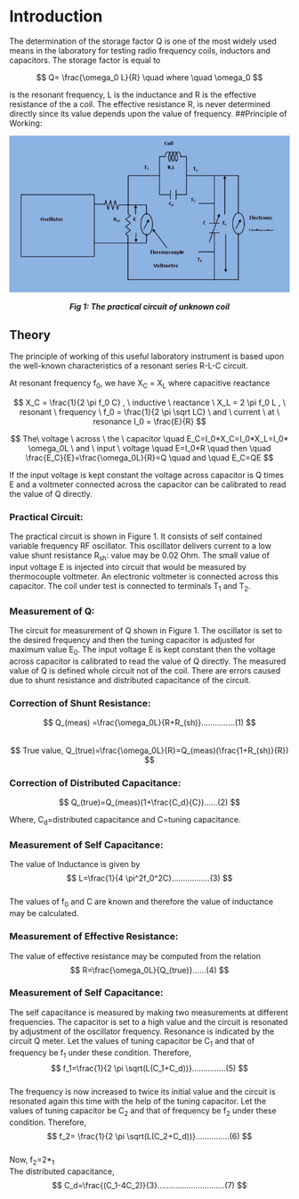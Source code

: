 # Introduction

   The determination of the storage factor Q is one of the most widely used means in the laboratory for testing radio frequency coils, inductors and capacitors. The storage factor is equal to
   
$$ Q= \frac{\omega_0 L}{R} \quad where \quad \omega_0 $$

is the resonant frequency, L is the inductance and R is the effective resistance of the a coil. The effective resistance R, is never determined directly since its value depends upon the value of frequency.
   ##Principle of Working:


<div align="center">
<img src="images/pic1.jpg" />

***Fig 1: The practical circuit of unknown coil***
</div>

## Theory

  The principle of working of this useful laboratory instrument is based upon the well-known characteristics of a resonant series R-L-C circuit.


  At resonant frequency f<sub>0</sub>, we have X<sub>C</sub> = X<sub>L</sub> where capacitive reactance 
  
 $$ X_C = \frac{1}{2 \pi f_0 C}  , \ inductive \ reactance \ X_L = 2 \pi f_0 L , \ resonant \ frequency \ f_0 = \frac{1}{2 \pi \sqrt LC}  \ and \ current \ at \ resonance  I_0 = \frac{E}{R} $$



$$ The\ voltage \ across \ the \ capacitor \quad E_C=I_0*X_C=I_0*X_L=I_0* \omega_0L \ and \ input \ voltage \quad E=I_0*R \quad then \quad \frac{E_C}{E}=\frac{\omega_0L}{R}=Q \quad and \quad  E_C=QE $$

</p>
 If the input voltage is kept constant the voltage across capacitor is Q times E and a voltmeter connected across the capacitor can be calibrated to read the value of Q directly.
 
### Practical Circuit:

The practical circuit is shown in Figure 1. It consists of self contained variable frequency RF oscillator. This oscillator delivers current to a low value shunt resistance R<sub>sh</sub>: value may be 0.02 Ohm. The small value of input voltage E is injected into circuit that would be measured by thermocouple voltmeter. An electronic voltmeter is connected across this capacitor. The coil under test is connected to terminals T<sub>1</sub> and T<sub>2</sub>.
### Measurement of Q:
The circuit for measurement of Q shown in Figure 1. The oscillator is set to the desired frequency and then the tuning capacitor is adjusted for maximum value E<sub>0</sub>. The input voltage E is kept constant then the voltage across capacitor is calibrated to read the value of Q directly. The measured value of Q is defined whole circuit not of the coil. There are errors caused due to shunt resistance and distributed capacitance of the circuit.



### Correction of Shunt Resistance:

<div align="center">

$$ Q_(meas) =\frac{\omega_0L}{R+R_(sh)}...............(1) $$
</br>
$$ True value, Q_(true)=\frac{\omega_0L}{R}=Q_(meas)(\frac{1+R_(sh)}{R}) $$


</div>


### Correction of Distributed Capacitance:

$$ Q_(true)=Q_(meas)(1+\frac{C_d}{C})......(2) $$

Where, C<sub>d</sub>=distributed capacitance and C=tuning capacitance.
### Measurement of Self Capacitance:
The value of Inductance is given by                $$ L=\frac{1}{4 \pi^2f_0^2C}.................(3) $$
</br>
The values of f<sub>0</sub> and C are known and therefore the value of inductance may be calculated.
### Measurement of Effective Resistance:
The value of effective resistance may be computed from the relation $$ R=\frac{\omega_0L}{Q_(true)}......(4) $$
### Measurement of Self Capacitance:
The self capacitance is measured by making two measurements at different frequencies. The capacitor is set to a high value and the circuit is resonated by adjustment of the oscillator frequency. Resonance is indicated by the circuit Q meter. Let the values of tuning capacitor be C<sub>1</sub> and that of frequency be f<sub>1</sub> under these condition. Therefore,
</br>
$$ f_1=\frac{1}{2 \pi \sqrt(L(C_1+C_d))}...............(5) $$
</br>
 The frequency is now increased to twice its initial value and the circuit is resonated again this time with the help of the tuning capacitor. Let the values of tuning capacitor be C<sub>2</sub> and that of frequency be f<sub>2</sub> under these condition. Therefore,
 </br>
 $$ f_2= \frac{1}{2 \pi \sqrt(L(C_2+C_d))}...............(6) $$
 </br>
 Now, f<sub>2</sub>=2*<sub>1</sub>
 </br>
 The distributed capacitance,             $$ C_d=\frac{(C_1-4C_2)}{3}..............................(7) $$
 
<script id="MathJax-script" async src="https://cdn.jsdelivr.net/npm/mathjax@3/es5/tex-mml-chtml.js"></script>



